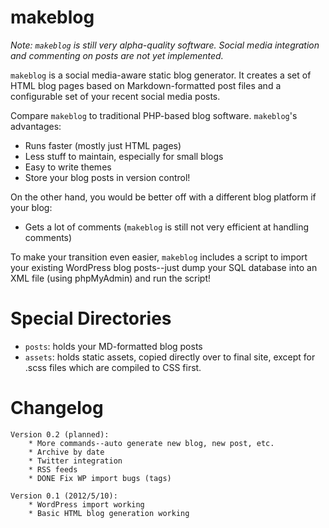 makeblog
========

*Note: `makeblog` is still very alpha-quality software. Social media integration and commenting on posts are *not* yet implemented.*

`makeblog` is a social media-aware static blog generator. It creates a set of HTML blog pages based on Markdown-formatted post files and a configurable set of your recent social media posts.

Compare `makeblog` to traditional PHP-based blog software. `makeblog`'s advantages:

* Runs faster (mostly just HTML pages)
* Less stuff to maintain, especially for small blogs
* Easy to write themes
* Store your blog posts in version control!

On the other hand, you would be better off with a different blog platform if your blog:

* Gets a lot of comments (`makeblog` is still not very efficient at handling comments)

To make your transition even easier, `makeblog` includes a script to import your existing WordPress blog posts--just dump your SQL database into an XML file (using phpMyAdmin) and run the script!

Special Directories
===================

* `posts`: holds your MD-formatted blog posts
* `assets`: holds static assets, copied directly over to final site, except for .scss files which are compiled to CSS first.


Changelog
=========

~~~
Version 0.2 (planned):
	* More commands--auto generate new blog, new post, etc.
	* Archive by date
	* Twitter integration
	* RSS feeds
	* DONE Fix WP import bugs (tags)

Version 0.1 (2012/5/10):
	* WordPress import working
	* Basic HTML blog generation working
~~~
